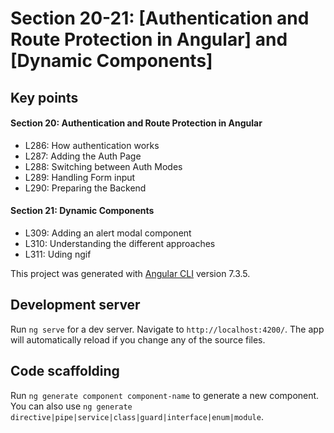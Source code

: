 # Section 20-21: [Authentication and Route Protection in Angular] and [Dynamic Components]

## Key points
#### Section 20: Authentication and Route Protection in Angular
* L286: How authentication works
* L287: Adding the Auth Page
* L288: Switching between Auth Modes
* L289: Handling Form input
* L290: Preparing the Backend

#### Section 21: Dynamic Components
* L309: Adding an alert modal component
* L310: Understanding the different approaches
* L311: Uding ngif

This project was generated with [Angular CLI](https://github.com/angular/angular-cli) version 7.3.5.

## Development server

Run `ng serve` for a dev server. Navigate to `http://localhost:4200/`. The app will automatically reload if you change any of the source files.

## Code scaffolding

Run `ng generate component component-name` to generate a new component. You can also use `ng generate directive|pipe|service|class|guard|interface|enum|module`.
